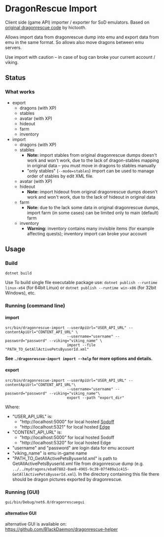 # DragonRescue Import

Client side (game API) importer / exporter for SoD emulators. Based on [original dragonrescue code](https://github.com/hictooth/dragonrescue) by hictooth.

Allows import data from dragonrescue dump into emu and export data from emu in the same format.
So allows also move dragons between emu servers.

Use import with caution – in case of bug can broke your current account / viking.

## Status

### What works

* export
	* dragons (with XP)
	* stables
	* avatar (with XP)
	* hideout
	* farm
	* inventory
* import
	* dragons (with XP)
	* stables
		* **Note:** import stables from original dragonrescue dumps doesn't work and won't work, due to the lack of dragon-stables mapping in original data – you must move in dragons to stables manually
		* "only stables" (`--mode=stables`) import can be used to manage order of stables by edit XML file.
	* avatar (with XP)
	* hideout
		* **Note:** import hideout from original dragonrescue dumps doesn't work and won't work, due to the lack of hideout in original data
	* farm
		* **Note:** due to the lack some data in original dragonrescue dumps, import farm (in some cases) can be limited only to main (default) farm
	* inventory
		* **Warning:** inventory contains many invisible items (for example affecting quests); inventory import can broke your account

## Usage

### Build

```
dotnet build
```

Use  To build single file executable package use: `dotnet publish --runtime linux-x64` (for 64bit Linux) or `dotnet publish --runtime win-x86` (for 32bit Windows), etc.

### Running (command line)

#### import

```
src/bin/dragonrescue-import --userApiUrl="USER_API_URL" --contentApiUrl="CONTENT_API_URL" \
                            --username="username" --password="password" --viking="viking_name" \
                            import --file "PATH_TO_GetAllActivePetsByuserId.xml"
```

**See `./dragonrescue-import import --help` for more options and details.**

#### export

```
src/bin/dragonrescue-import --userApiUrl="USER_API_URL" --contentApiUrl="CONTENT_API_URL"\
                            --username="username" --password="password" --viking="viking_name"\
                            export --path "export_dir"
```

Where:

* "USER_API_URL" is:
	* "http://localhost:5000" for local hosted [Sodoff](https://github.com/Spirtix/sodoff)
	* "http://localhost:5321" for local hosted [Edge](https://github.com/SkySwimmer/Edge)
* "CONTENT_API_URL" is:
	* "http://localhost:5000" for local hosted Sodoff
	* "http://localhost:5320" for local hosted Edge
* "username" and "password" are login data for emu account
* "viking_name" is emu in-game name
* "PATH_TO_GetAllActivePetsByuserId.xml" is path to GetAllActivePetsByuserId.xml file from dragonrescue dump (e.g.  `../../mydragons/eba07882-0ae8-4965-9c39-07f409a1c415-GetAllActivePetsByuserId.xml`).
  In the directory containing this file there should be dragon pictures exported by dragonrescue.

### Running (GUI)

```
gui/bin/Debug/net6.0/dragonrescuegui
```

#### alternative GUI

alternative GUI is available on: https://github.com/B1ackDaemon/dragonrescue-helper

